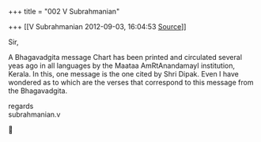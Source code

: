 +++
title = "002 V Subrahmanian"

+++
[[V Subrahmanian	2012-09-03, 16:04:53 [Source](https://groups.google.com/g/bvparishat/c/Fk203C3y1z4)]]



Sir,  
  
A Bhagavadgita message Chart has been printed and circulated several yeas ago in all languages by the Maataa AmRtAnandamayI institution, Kerala. In this, one message is the one cited by Shri Dipak. Even I have wondered as to which are the verses that correspond to this message from the Bhagavadgita.  
  
regards  
subrahmanian.v  



